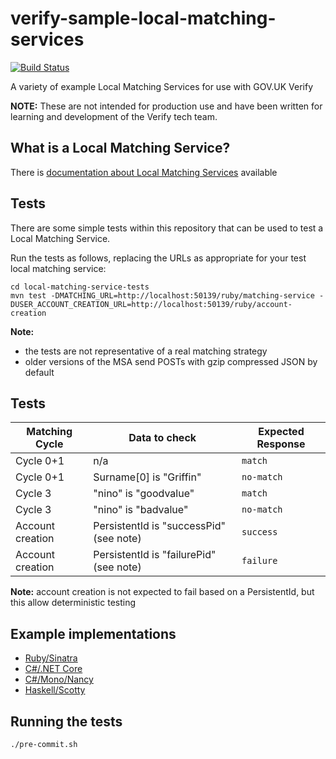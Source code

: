 # verify-sample-local-matching-services

[![Build Status](https://travis-ci.org/alphagov/verify-sample-local-matching-services.svg?branch=master)](https://travis-ci.org/alphagov/verify-sample-local-matching-services)

A variety of example Local Matching Services for use with GOV.UK Verify

**NOTE:** These are not intended for production use and have been written for learning and development of the Verify tech team.

## What is a Local Matching Service?

There is [documentation about Local Matching Services](https://alphagov.github.io/rp-onboarding-tech-docs/pages/ms/ms.html) available

## Tests

There are some simple tests within this repository that can be used to test a Local Matching Service.

Run the tests as follows, replacing the URLs as appropriate for your test local matching service:

```
cd local-matching-service-tests
mvn test -DMATCHING_URL=http://localhost:50139/ruby/matching-service -DUSER_ACCOUNT_CREATION_URL=http://localhost:50139/ruby/account-creation
```

**Note:**

* the tests are not representative of a real matching strategy
* older versions of the MSA send POSTs with gzip compressed JSON by default

## Tests

| Matching Cycle   | Data to check                  | Expected Response |
| ---------------- | ------------------------------ | ----------------- |
| Cycle 0+1        | n/a                            | `match`           |
| Cycle 0+1        | Surname[0] is "Griffin"        | `no-match`        |
| Cycle 3          | "nino" is "goodvalue"          | `match`           |
| Cycle 3          | "nino" is "badvalue"           | `no-match`        |
| Account creation | PersistentId is "successPid" (see note) | `success`         |
| Account creation | PersistentId is "failurePid" (see note) | `failure`         |

**Note:** account creation is not expected to fail based on a PersistentId, but this allow deterministic testing

## Example implementations

* [Ruby/Sinatra](./ruby/)
* [C#/.NET Core](./csharp/)
* [C#/Mono/Nancy](./nancy/)
* [Haskell/Scotty](./haskell/)

## Running the tests

`./pre-commit.sh`

